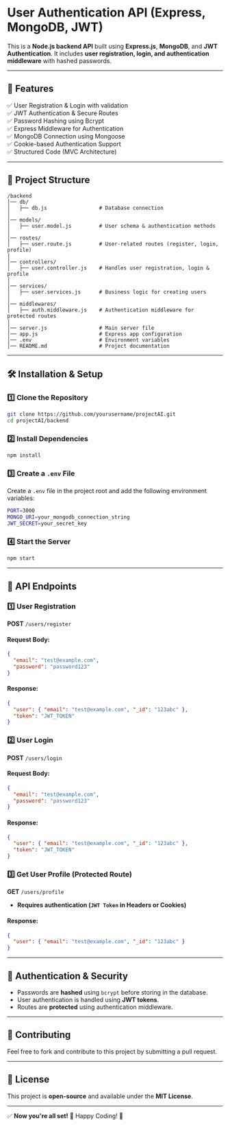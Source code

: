 # **User Authentication API (Express, MongoDB, JWT)**

This is a **Node.js backend API** built using **Express.js**, **MongoDB**, and **JWT Authentication**. It includes **user registration, login, and authentication middleware** with hashed passwords.

---

## **🚀 Features**

✅ User Registration & Login with validation  
✅ JWT Authentication & Secure Routes  
✅ Password Hashing using Bcrypt  
✅ Express Middleware for Authentication  
✅ MongoDB Connection using Mongoose  
✅ Cookie-based Authentication Support  
✅ Structured Code (MVC Architecture)  

---

## **📁 Project Structure**
```
/backend
│── db/
│   ├── db.js                 # Database connection
│
│── models/
│   ├── user.model.js         # User schema & authentication methods
│
│── routes/
│   ├── user.route.js         # User-related routes (register, login, profile)
│
│── controllers/
│   ├── user.controller.js    # Handles user registration, login & profile
│
│── services/
│   ├── user.services.js      # Business logic for creating users
│
│── middlewares/
│   ├── auth.middleware.js    # Authentication middleware for protected routes
│
│── server.js                 # Main server file
│── app.js                    # Express app configuration
│── .env                      # Environment variables
│── README.md                 # Project documentation
```

---

## **🛠️ Installation & Setup**

### **1️⃣ Clone the Repository**
```sh
git clone https://github.com/yourusername/projectAI.git
cd projectAI/backend
```

### **2️⃣ Install Dependencies**
```sh
npm install
```

### **3️⃣ Create a `.env` File**
Create a `.env` file in the project root and add the following environment variables:
```sh
PORT=3000
MONGO_URI=your_mongodb_connection_string
JWT_SECRET=your_secret_key
```

### **4️⃣ Start the Server**
```sh
npm start
```

---

## **📌 API Endpoints**

### **1️⃣ User Registration**
**POST** `/users/register`
#### **Request Body:**
```json
{
  "email": "test@example.com",
  "password": "password123"
}
```
#### **Response:**
```json
{
  "user": { "email": "test@example.com", "_id": "123abc" },
  "token": "JWT_TOKEN"
}
```

### **2️⃣ User Login**
**POST** `/users/login`
#### **Request Body:**
```json
{
  "email": "test@example.com",
  "password": "password123"
}
```
#### **Response:**
```json
{
  "user": { "email": "test@example.com", "_id": "123abc" },
  "token": "JWT_TOKEN"
}
```

### **3️⃣ Get User Profile (Protected Route)**
**GET** `/users/profile`
- **Requires authentication (`JWT Token` in Headers or Cookies)**
#### **Response:**
```json
{
  "user": { "email": "test@example.com", "_id": "123abc" }
}
```

---

## **🔐 Authentication & Security**
- Passwords are **hashed** using `bcrypt` before storing in the database.
- User authentication is handled using **JWT tokens**.
- Routes are **protected** using authentication middleware.

---

## **🌟 Contributing**
Feel free to fork and contribute to this project by submitting a pull request.

---

## **📜 License**
This project is **open-source** and available under the **MIT License**.

---

✅ **Now you're all set!** 🚀 Happy Coding! 🎉


